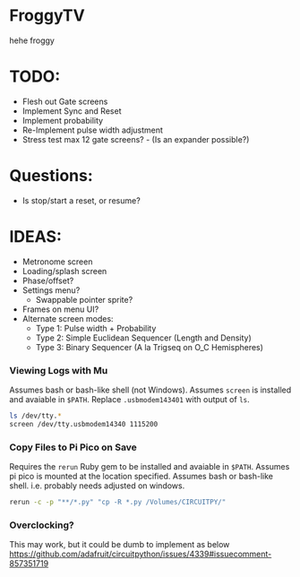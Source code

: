 # FroggyTV

hehe froggy

# TODO:

- Flesh out Gate screens
- Implement Sync and Reset
- Implement probability
- Re-Implement pulse width adjustment
- Stress test max 12 gate screens? - (Is an expander possible?)

# Questions:

- Is stop/start a reset, or resume?

# IDEAS:

- Metronome screen
- Loading/splash screen
- Phase/offset?
- Settings menu?
  - Swappable pointer sprite?
- Frames on menu UI?
- Alternate screen modes:
  - Type 1: Pulse width + Probability
  - Type 2: Simple Euclidean Sequencer (Length and Density)
  - Type 3: Binary Sequencer (A la Trigseq on O_C Hemispheres)

### Viewing Logs with Mu

Assumes bash or bash-like shell (not Windows).
Assumes `screen` is installed and avaiable in `$PATH`.
Replace `.usbmodem143401` with output of `ls`.

```bash
ls /dev/tty.*
screen /dev/tty.usbmodem14340 1115200
```

### Copy Files to Pi Pico on Save

Requires the `rerun` Ruby gem to be installed and avaiable in `$PATH`.
Assumes pi pico is mounted at the location specified.
Assumes bash or bash-like shell. i.e. probably needs adjusted on windows.

```bash
rerun -c -p "**/*.py" "cp -R *.py /Volumes/CIRCUITPY/"
```

### Overclocking?

This may work, but it could be dumb to implement as below
https://github.com/adafruit/circuitpython/issues/4339#issuecomment-857351719
